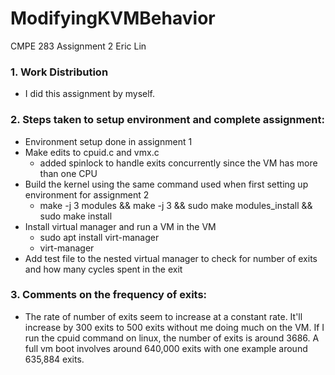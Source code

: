 # ModifyingKVMBehavior
CMPE 283 Assignment 2
Eric Lin

### 1. Work Distribution
  - I did this assignment by myself.

### 2. Steps taken to setup environment and complete assignment:
  - Environment setup done in assignment 1
  - Make edits to cpuid.c and vmx.c 
    - added spinlock to handle exits concurrently since the VM has more than one CPU
  - Build the kernel using the same command used when first setting up environment for assignment 2
    - make -j 3 modules && make -j 3 && sudo make modules_install && sudo make install
  - Install virtual manager and run a VM in the VM
    - sudo apt install virt-manager
    - virt-manager
  - Add test file to the nested virtual manager to check for number of exits and how many cycles spent in the exit

### 3. Comments on the frequency of exits:
  - The rate of number of exits seem to increase at a constant rate. It'll increase by 300 exits to 500 exits without me doing much on the VM. If I run the cpuid command on linux, the number of exits is around 3686. A full vm boot involves around 640,000 exits with one example around 635,884 exits.
